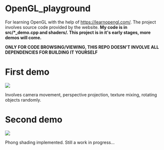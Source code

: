 # OpenGL_playground
For learning OpenGL with the help of https://learnopengl.com/. The project involves source code provided by the website. **My code is in src/*_demo.cpp and shaders/. This project is in it's early stages, more demos will come.**

**ONLY FOR CODE BROWSING/VIEWING, THIS REPO DOESN'T INVOLVE ALL DEPENDENCIES FOR BUILDING IT YOURSELF**

# First demo
![](https://github.com/Willecode/OpenGL_playground/blob/300d6c4c5e4c979e3984dc671672613facb80b16/movement_demo.gif)

Involves camera movement, perspective projection, texture mixing, rotating objects randomly.

# Second demo
![](https://github.com/Willecode/OpenGL_playground/blob/75e4ed820efb91bd4aa46a51afe44852a004c8d0/light_demo_early.gif)

Phong shading implemented. Still a work in progress...
